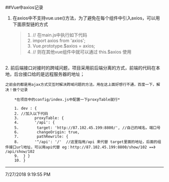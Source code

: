 ##Vue中axios记录

1. 在axios中不支持vue.use()方法，为了避免在每个组件中引入axios，可以用下面原型链的方式
	
	>1. // 在main.js中执行如下代码
	>2. import axios from 'axios';
	>3. Vue.prototype.$axios = axios;
	>4. // 则在其他vue组件中就可以通过 this.$axios 使用

<br>
2. 前后端接口对接时的跨域问题，项目采用前后端分离的方式，前端的代码在本地，后台接口给的是远程服务器的地址；

	之前会的都是用ajax方式交互时解决跨域问题的方法，用在这上面好想行不通，百度一下，解决！做个记录

```
	*在项目中的config/index.js中配置一下proxyTable就行*

	1. dev : {
	2. //加入以下代码
	3.       proxyTable: {
	4.       '/api': {
	5.        target: 'http://87.102.45.199:8800/', //自己的域名，端口号
	6.        changeOrigin: true,
	7.        pathRewrite: {
	8.       '^/api': '/'  //这里指用/api 来代替 target里面的地址，后面的组件接口url地址，可以用api代替 eg：http://87.102.45.199:8800/show/102 ==》 /api/show/102
	9.  } }
	10. }

```
---
7/27/2018 9:19:55 PM 




				

